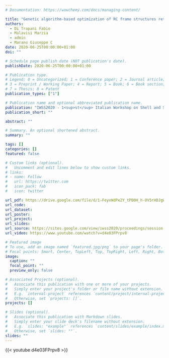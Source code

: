```yaml
---
# Documentation: https://wowchemy.com/docs/managing-content/

title: "Genetic algorithm-based optimization of RC frame structures retrofitting with steel jacketing"
authors:
  - Di Trapani Fabio
  - Malavisi Marzia
  - admin
  - Marano Giuseppe C
date: 2020-06-25T00:00:00+01:00
doi: ""

# Schedule page publish date (NOT publication's date).
publishDate: 2020-06-25T00:00:00+01:00

# Publication type.
# Legend: 0 = Uncategorized; 1 = Conference paper; 2 = Journal article;
# 3 = Preprint / Working Paper; 4 = Report; 5 = Book; 6 = Book section;
# 7 = Thesis; 8 = Patent
publication_types: ["1"]

# Publication name and optional abbreviated publication name.
publication: "IWSS2020 - 1<sup>st</sup> Italian Workshop on Shell and Spatial Structures, 25<sup>th</sup>-26<sup>th</sup> June 2020 | streamed from Turin (Italy)"
publication_short: ""

abstract: ""

# Summary. An optional shortened abstract.
summary: ""

tags: []
categories: []
featured: false

# Custom links (optional).
#   Uncomment and edit lines below to show custom links.
# links:
# - name: Follow
#   url: https://twitter.com
#   icon_pack: fab
#   icon: twitter

url_pdf: https://drive.google.com/file/d/1-FeyvWdPe2Y_tPD0H_h-OV5rHDJgWSaI/view
url_code:
url_dataset:
url_poster:
url_project:
url_slides:
url_source: https://sites.google.com/view/iwss2020/proceedings/session-a1-2?authuser=0
url_video: https://www.youtube.com/watch?v=d4e03FPrpv8

# Featured image
# To use, add an image named `featured.jpg/png` to your page's folder. 
# Focal points: Smart, Center, TopLeft, Top, TopRight, Left, Right, BottomLeft, Bottom, BottomRight.
image:
  caption: ""
  focal_point: ""
  preview_only: false

# Associated Projects (optional).
#   Associate this publication with one or more of your projects.
#   Simply enter your project's folder or file name without extension.
#   E.g. `internal-project` references `content/project/internal-project/index.md`.
#   Otherwise, set `projects: []`.
projects: []

# Slides (optional).
#   Associate this publication with Markdown slides.
#   Simply enter your slide deck's filename without extension.
#   E.g. `slides: "example"` references `content/slides/example/index.md`.
#   Otherwise, set `slides: ""`.
slides: ""
---
```

 {{< youtube d4e03FPrpv8 >}}
